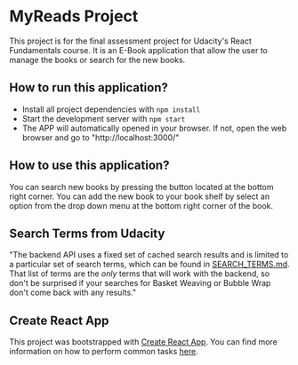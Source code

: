 # MyReads Project

This project is for the final assessment project for Udacity's React Fundamentals course. It is an E-Book application that allow the user to manage the books or search for the new books.

## How to run this application?

* Install all project dependencies with `npm install`
* Start the development server with `npm start`
* The APP will automatically opened in your browser. If not, open the web browser and go to "http://localhost:3000/"

## How to use this application?
You can search new books by pressing the button located at the bottom right corner. You can add the new book to your book shelf by select an option from the drop down menu at the bottom right corner of the book. 

## Search Terms from Udacity
"The backend API uses a fixed set of cached search results and is limited to a particular set of search terms, which can be found in [SEARCH_TERMS.md](SEARCH_TERMS.md). That list of terms are the _only_ terms that will work with the backend, so don't be surprised if your searches for Basket Weaving or Bubble Wrap don't come back with any results."

## Create React App

This project was bootstrapped with [Create React App](https://github.com/facebookincubator/create-react-app). You can find more information on how to perform common tasks [here](https://github.com/facebookincubator/create-react-app/blob/master/packages/react-scripts/template/README.md).

